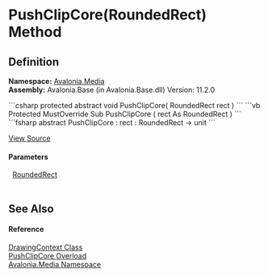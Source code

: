 # PushClipCore(RoundedRect) Method




## Definition
**Namespace:** <a href="N_Avalonia_Media">Avalonia.Media</a>  
**Assembly:** Avalonia.Base (in Avalonia.Base.dll) Version: 11.2.0

<Tabs groupId="api-code-preview">
<TabItem value="csharp" label="C#">
```csharp
protected abstract void PushClipCore(
	RoundedRect rect
)
```
</TabItem>
<TabItem value="vb" label="VB">
```vb
Protected MustOverride Sub PushClipCore ( 
	rect As RoundedRect
)
```
</TabItem>
<TabItem value="fsharp" label="F#">
```fsharp
abstract PushClipCore : 
        rect : RoundedRect -> unit 
```
</TabItem>
</Tabs>



<a href="https://github.com/AvaloniaUI/Avalonia/tree/master/src/Avalonia.Base/Media/DrawingContext.cs" title="View the source code">View Source</a>



#### Parameters
<dl><dt>  <a href="T_Avalonia_RoundedRect">RoundedRect</a></dt><dd> </dd></dl>

## See Also


#### Reference
<a href="T_Avalonia_Media_DrawingContext">DrawingContext Class</a>  
<a href="Overload_Avalonia_Media_DrawingContext_PushClipCore">PushClipCore Overload</a>  
<a href="N_Avalonia_Media">Avalonia.Media Namespace</a>  
